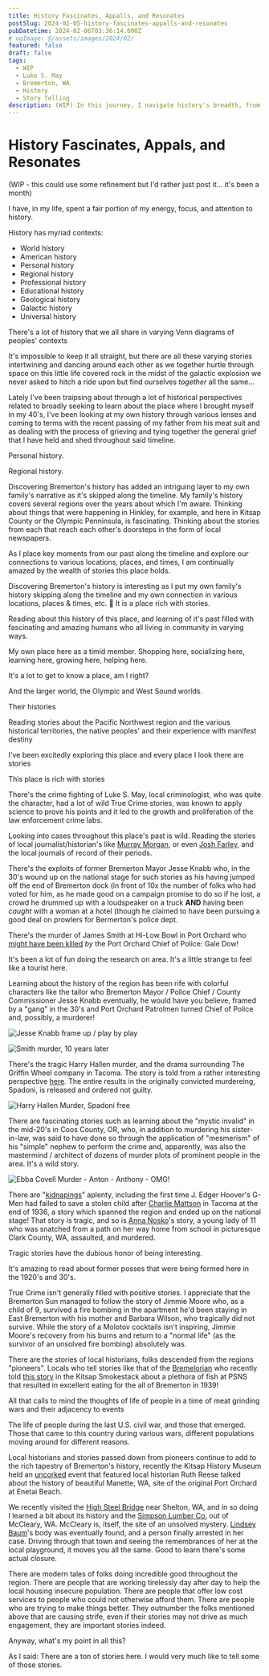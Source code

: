 ```yaml
---
title: History Fascinates, Appalls, and Resonates
postSlug: 2024-02-05-history-fascinates-appalls-and-resonates
pubDatetime: 2024-02-06T03:36:14.000Z
# ogImage: @/assets/images/2024/02/
featured: false
draft: false
tags:
  - WIP
  - Luke S. May
  - Bremerton, WA
  - History
  - Story Telling
description: (WIP) In this journey, I navigate history's breadth, from universal to intimate scales, to reveal how shared and personal stories intertwine. Focusing on Bremerton, WA, I uncover narratives of crime, innovation, and resilience that define the community. Motivated by a quest for belonging after my father's death, this exploration is both academic and personal. By delving into the lives of key figures and significant events, I aim to highlight the connections between our past and present. This endeavor serves as an ode to history's ability to engage and unite us, encouraging reflection on our individual and collective experiences.
---
```


# History Fascinates, Appals, and Resonates

(WIP - this could use some refinement but I'd rather just post it... it's been a month)

I have, in my life, spent a fair portion of my energy, focus, and attention to history.

History has myriad contexts:

- World history
- American history
- Personal history
- Regional history
- Professional history
- Educational history
- Geological history
- Galactic history
- Universal history

There's a lot of history that we all share in varying Venn diagrams of peoples' contexts

It's impossible to keep it all straight, but there are all these varying stories intertwining and dancing around each other as we together hurtle through space on this little life covered rock in the midst of the galactic explosion we never asked to hitch a ride upon but find ourselves _together_ all the same...

Lately I've been traipsing about through a lot of historical perspectives related to broadly seeking to learn about the place where I brought myself in my 40's, I've been looking at my own history through various lenses and coming to terms with the recent passing of my father from his meat suit and as dealing with the process of grieving and tying together the general grief that I have held and shed throughout said timeline.

Personal history.

Regional history.

Discovering Bremerton's history has added an intriguing layer to my own family's narrative as it's skipped along the timeline. My family's history covers several regions over the years about which I'm aware. Thinking about things that were happening in Hinkley, for example, and here in Kitsap County or the Olympic Penninsula, is fascinating. Thinking about the stories from each that reach each other's doorsteps in the form of local newspapers.

As I place key moments from our past along the timeline and explore our connections to various locations, places, and times, I am continually amazed by the wealth of stories this place holds.

Discovering Bremerton's history is interesting as I put my own family's history skipping along the timeline and my own connection in various locations, places & times, etc. 🤯 It is a place rich with stories.

Reading about this history of this place, and learning of it's past filled with fascinating and amazing humans who all living in community in varying ways.

My own place here as a timid member. Shopping here, socializing here, learning here, growing here, helping here.

It's a lot to get to know a place, am I right?

And the larger world, the Olympic and West Sound worlds.

Their histories

Reading stories about the Pacific Northwest region and the various historical territories, the native peoples' and their experience with manifest destiny

I've been excitedly exploring this place and every place I look there are stories

This place is rich with stories

There's the crime fighting of Luke S. May, local criminologist, who was quite the character, had a lot of wild True Crime stories, was known to apply science to prove his points and it led to the growth and proliferation of the law enforcement crime labs.

Looking into cases throughout this place's past is wild. Reading the stories of local journalist/historian's like [Murray Morgan](https://en.wikipedia.org/wiki/Murray_Morgan), or even [Josh Farley](https://www.josh-farley.com/reporting), and the local journals of record of their periods.

There's the exploits of former Bremerton Mayor Jesse Knabb who, in the 30's wound up on the national stage for such stories as his having jumped off the end of Bremerton dock (in front of 10x the number of folks who had voted for him, as he made good on a campaign promise to do so if he lost, a crowd he drummed up with a loudspeaker on a truck **AND** having been _caught_ with a woman at a hotel (though he claimed to have been pursuing a good deal on prowlers for Bermerton's police dept.

There's the murder of James Smith at Hi-Low Bowl in Port Orchard who [might have been killed](https://archive.seattletimes.com/archive/?date=20020725&slug=murder25m) _by_ the Port Orchard Chief of Police: Gale Dow!

It's been a lot of fun doing the research on area. It's a little strange to feel like a tourist here.

Learning about the history of the region has been rife with colorful characters like the tailor who Bremerton Mayor / Police Chief / County Commissioner Jesse Knabb eventually, he would have you believe, framed by a "gang" in the 30's and Port Orchard Patrolmen turned Chief of Police and, possibly, a murderer!

![Jesse Knabb frame up / play by play](@/assets/images/2024/02/jesse-knabb-frame-up-play-by-play-c.jpg)

![Smith murder, 10 years later](@/assets/images/2024/02/james-smith-murder-10-years-later-c.jpg)

There's the tragic Harry Hallen murder, and the drama surrounding The Griffin Wheel company in Tacoma. The story is told from a rather interesting perspective [here](http://groupssa.com/ssa/griffinwheelmurder/griffinwheelmurder.html). The entire results in the originally convicted murdereing, Spadoni, is released and ordered not guilty.

![Harry Hallen Murder, Spadoni free](@/assets/images/2024/02/harry-hallen-spadoni-freed-c.jpg)

There are fascinating stories such as learning about the "mystic invalid" in the mid-20's in Coos County, OR, who, in addition to murdering his sister-in-law, was said to have done so through the application of "mesmerism" of his "simple" nephew to perform the crime and, apparently, was also the mastermind / architect of dozens of murder plots of prominent people in the area. It's a wild story.

![Ebba Covell Murder - Anton - Anthony - OMG!](@/assets/images/2024/02/r-covells-son-bandon-murder-c.jpg)

There are "[kidnapings](https://www.wordnik.com/words/kidnaping)" aplenty, including the first time J. Edger Hoover's G-Men had failed to save a stolen child after [Charlie Mattson](https://www.historylink.org/File/8028) in Tacoma at the end of 1936, a story which spanned the region and ended up on the national stage! That story is tragic, and so is [Anna Nosko](https://www.columbian.com/news/2022/apr/03/clark-county-history-anna-nosko-murder-of-1923/)'s story, a young lady of 11 who was snatched from a path on her way home from school in picturesque Clark County, WA, assaulted, and murdered.

Tragic stories have the dubious honor of being interesting.

It's amazing to read about former posses that were being formed here in the 1920's and 30's.

True Crime isn't generally filled with positive stories. I appreciate that the Bremerton Sun managed to follow the story of Jimmie Moore who, as a child of 9, survived a fire bombing in the apartment he'd been staying in East Bremerton with his mother and Barbara Wilson, who tragically did not survive. While the story of a Molotov cocktails isn't inspiring, Jimmie Moore's recovery from his burns and return to a "normal life" (as the survivor of an unsolved fire bombing) absolutely was.

There are the stories of local historians, folks descended from the regions "pioneers". Locals who tell stories like that of the [Bremelorian](https://bremelore.wtf) who recently told [this story](https://kitsapsmokestack.org/2024/02/02/this-month-in-history-w-the-bremelorian-feb-24-1939-things-are-getting-fishy-down-at-the-shipyard/) in the Kitsap Smokestack about a plethora of fish at PSNS that resulted in excellent eating for the all of Bremerton in 1939!

All that calls to mind the thoughts of life of people in a time of meat grinding wars and their adjacency to events

The life of people during the last U.S. civil war, and those that emerged. Those that came to this country during various wars, different populations moving around for different reasons.

Local historians and stories passed down from pioneers continue to add to the rich tapestry of Bremerton's history, recently the Kitsap History Museum held an [uncorked](https://kitsapmuseum.org/category/events/history-uncorked/) event that featured local historian Ruth Reese talked about the history of beautiful Manette, WA, site of the original Port Orchard at Enetai Beach.

We recently visited the [High Steel Bridge](https://en.wikipedia.org/wiki/High_Steel_Bridge) near Shelton, WA, and in so doing I learned a bit about its history and the [Simpson Lumber Co.](https://en.wikipedia.org/wiki/Simpson_Investment_Company) out of McCleary, WA. McCleary is, itself, the site of an unsolved mystery. [Lindsey Baum](https://www.theolympian.com/news/local/article210857294.html)'s body was eventually found, and a person finally arrested in her case. Driving through that town and seeing the remembrances of her at the local playground, it moves you all the same. Good to learn there's some actual closure.

There are modern tales of folks doing incredible good throughout the region. There are people that are working tirelessly day after day to help the local housing insecure population. There are people that offer low cost services to people who could not otherwise afford them. There are people who are trying to make things better. They outnumber the folks mentioned above that are causing strife, even if their stories may not drive as much engagement, they are important stories indeed.

Anyway, what's my point in all this?

As I said: There are a ton of stories here. I would very much like to tell some of those stories.
